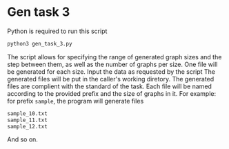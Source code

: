 # Gen task 3

Python is required to run this script

```bash
python3 gen_task_3.py
```

The script allows for specifying the range of generated graph sizes and the step between them, as well as the number of graphs per size.
One file will be generated for each size.
Input the data as requested by the script
The generated files will be put in the caller's working diretory.
The generated files are complient with the standard of the task.
Each file will be named according to the provided prefix and the size of graphs in it. For example: for prefix `sample`, the program will generate files

```bash
sample_10.txt
sample_11.txt
sample_12.txt
```

And so on.
